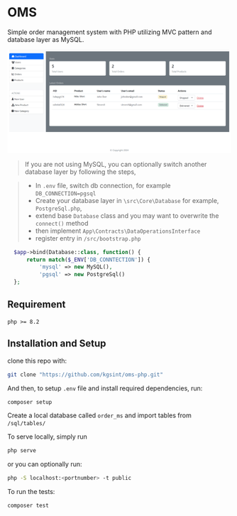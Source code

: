 # OMS

Simple order management system with PHP utilizing MVC pattern and database layer as MySQL. 

![screenshot](/public/screen-shot.png)

>If you are not using MySQL, you can optionally switch another database layer by following the steps,

> - In `.env` file, switch db connection, for example `DB_CONNECTION=pgsql`
>- Create your database layer in `\src\Core\Database` for example, `PostgreSql.php`,
>- extend base `Database` class and you may want to overwrite the `connect()` method
>- then implement `App\Contracts\DataOperationsInterface`
>- register entry in `/src/bootstrap.php`

  ```php
    $app->bind(Database::class, function() {
        return match($_ENV['DB_CONNTECTION']) {
            'mysql' => new MySQL(),
            'pgsql' => new PostgreSql()
    };
  ```

## Requirement 
`php >= 8.2`

## Installation and Setup 

clone this repo with:
```bash
git clone "https://github.com/kgsint/oms-php.git"
```

And then, to setup `.env` file and install required dependencies, run:
```bash
composer setup
```

Create a local database called `order_ms` and import tables from `/sql/tables/`


To serve locally, simply run 
```bash
php serve
```

or you can optionally run:
```bash
php -S localhost:<portnumber> -t public
```
To run the tests: 
```bash
composer test
```

